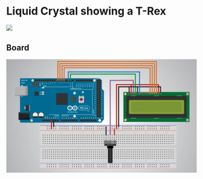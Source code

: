 # Liquid Crystal showing a T-Rex

<img src="./docs/trex.gif" />


## Board

<img src="./docs/lcd-board.png" />